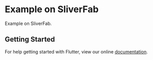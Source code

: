 # Example on SliverFab

Example on SliverFab.

## Getting Started

For help getting started with Flutter, view our online
[documentation](https://flutter.io/).
